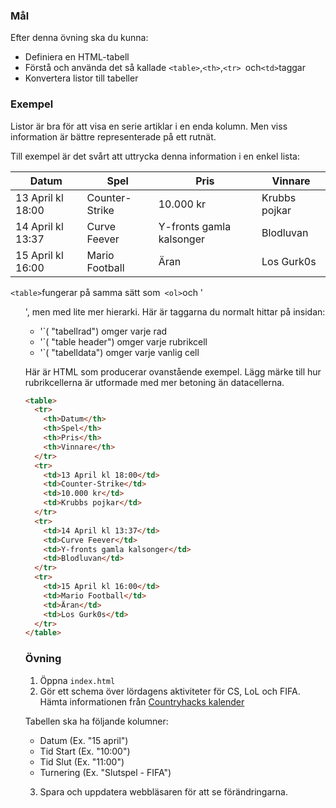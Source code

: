 ### Mål

Efter denna övning ska du kunna:

- Definiera en HTML-tabell
- Förstå och använda det så kallade `<table>`,`<th>`,`<tr> `och`<td>`taggar
- Konvertera listor till tabeller

### Exempel

Listor är bra för att visa en serie artiklar i en enda kolumn. Men viss information är bättre representerade på ett rutnät.

Till exempel är det svårt att uttrycka denna information i en enkel lista:

| Datum             | Spel              | Pris  | Vinnare       |
| ----------------- |------------------ | --------- | ------------- |
| 13 April kl 18:00 | Counter-Strike    | 10.000 kr | Krubbs pojkar |
| 14 April kl 13:37 | Curve Feever      | Y-fronts gamla kalsonger | Blodluvan |
| 15 April kl 16:00 | Mario Football    | Äran      | Los Gurk0s |

`<table>`fungerar på samma sätt som` <ol>`och '<ul>', men med lite mer hierarki. Här är taggarna du normalt hittar på insidan:

- '<tr>`( "tabellrad") omger varje rad
- '<th>`( "table header") omger varje rubrikcell
- '<td>`( "tabelldata") omger varje vanlig cell

Här är HTML som producerar ovanstående exempel. Lägg märke till hur rubrikcellerna är utformade med mer betoning än datacellerna.

```html
<table>
  <tr>
    <th>Datum</th>
    <th>Spel</th>
    <th>Pris</th>
    <th>Vinnare</th>
  </tr>
  <tr>
    <td>13 April kl 18:00</td>
    <td>Counter-Strike</td>
    <td>10.000 kr</td>
    <td>Krubbs pojkar</td>
  </tr>
  <tr>
    <td>14 April kl 13:37</td>
    <td>Curve Feever</td>
    <td>Y-fronts gamla kalsonger</td>
    <td>Blodluvan</td>
  </tr>
  <tr>
    <td>15 April kl 16:00</td>
    <td>Mario Football</td>
    <td>Äran</td>
    <td>Los Gurk0s</td>
  </tr>
</table>
```

### Övning

1. Öppna `index.html`
2. Gör ett schema över lördagens aktiviteter för CS, LoL och FIFA. Hämta informationen från [Countryhacks kalender](https://countryhack.se/calendar/index.php)

Tabellen ska ha följande kolumner:
- Datum (Ex. "15 april")
- Tid Start (Ex. "10:00")
- Tid Slut (Ex. "11:00")
- Turnering (Ex. "Slutspel - FIFA")


3. Spara och uppdatera webbläsaren för att se förändringarna.
